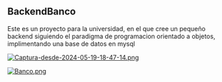 ## BackendBanco
Este es un proyecto para la universidad, en el que cree un pequeño backend siguiendo el paradigma de programacion orientado a objetos, implimentando una base de datos en 
mysql 

[![Captura-desde-2024-05-19-18-47-14.png](https://i.postimg.cc/xdxqwNmh/Captura-desde-2024-05-19-18-47-14.png)](https://postimg.cc/p9j28TqJ)

[![Banco.png](https://i.postimg.cc/wMJvRWrY/Banco.png)](https://postimg.cc/jnxKGhKM)
